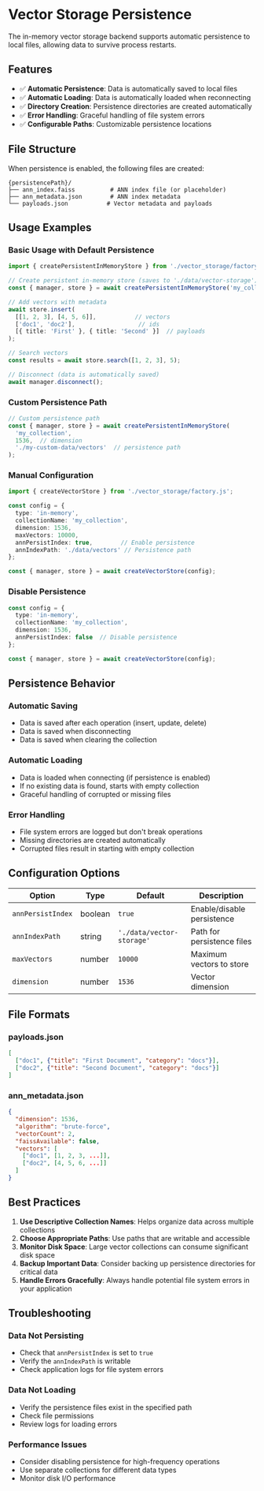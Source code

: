 # Vector Storage Persistence

The in-memory vector storage backend supports automatic persistence to local files, allowing data to survive process restarts.

## Features

- ✅ **Automatic Persistence**: Data is automatically saved to local files
- ✅ **Automatic Loading**: Data is automatically loaded when reconnecting
- ✅ **Directory Creation**: Persistence directories are created automatically
- ✅ **Error Handling**: Graceful handling of file system errors
- ✅ **Configurable Paths**: Customizable persistence locations

## File Structure

When persistence is enabled, the following files are created:

```
{persistencePath}/
├── ann_index.faiss          # ANN index file (or placeholder)
├── ann_metadata.json        # ANN index metadata
└── payloads.json           # Vector metadata and payloads
```

## Usage Examples

### Basic Usage with Default Persistence

```typescript
import { createPersistentInMemoryStore } from './vector_storage/factory.js';

// Create persistent in-memory store (saves to './data/vector-storage')
const { manager, store } = await createPersistentInMemoryStore('my_collection');

// Add vectors with metadata
await store.insert(
  [[1, 2, 3], [4, 5, 6]],           // vectors
  ['doc1', 'doc2'],                  // ids
  [{ title: 'First' }, { title: 'Second' }]  // payloads
);

// Search vectors
const results = await store.search([1, 2, 3], 5);

// Disconnect (data is automatically saved)
await manager.disconnect();
```

### Custom Persistence Path

```typescript
// Custom persistence path
const { manager, store } = await createPersistentInMemoryStore(
  'my_collection',
  1536,  // dimension
  './my-custom-data/vectors'  // persistence path
);
```

### Manual Configuration

```typescript
import { createVectorStore } from './vector_storage/factory.js';

const config = {
  type: 'in-memory',
  collectionName: 'my_collection',
  dimension: 1536,
  maxVectors: 10000,
  annPersistIndex: true,        // Enable persistence
  annIndexPath: './data/vectors' // Persistence path
};

const { manager, store } = await createVectorStore(config);
```

### Disable Persistence

```typescript
const config = {
  type: 'in-memory',
  collectionName: 'my_collection',
  dimension: 1536,
  annPersistIndex: false  // Disable persistence
};

const { manager, store } = await createVectorStore(config);
```

## Persistence Behavior

### Automatic Saving
- Data is saved after each operation (insert, update, delete)
- Data is saved when disconnecting
- Data is saved when clearing the collection

### Automatic Loading
- Data is loaded when connecting (if persistence is enabled)
- If no existing data is found, starts with empty collection
- Graceful handling of corrupted or missing files

### Error Handling
- File system errors are logged but don't break operations
- Missing directories are created automatically
- Corrupted files result in starting with empty collection

## Configuration Options

| Option | Type | Default | Description |
|--------|------|---------|-------------|
| `annPersistIndex` | boolean | `true` | Enable/disable persistence |
| `annIndexPath` | string | `'./data/vector-storage'` | Path for persistence files |
| `maxVectors` | number | `10000` | Maximum vectors to store |
| `dimension` | number | `1536` | Vector dimension |

## File Formats

### payloads.json
```json
[
  ["doc1", {"title": "First Document", "category": "docs"}],
  ["doc2", {"title": "Second Document", "category": "docs"}]
]
```

### ann_metadata.json
```json
{
  "dimension": 1536,
  "algorithm": "brute-force",
  "vectorCount": 2,
  "faissAvailable": false,
  "vectors": [
    ["doc1", [1, 2, 3, ...]],
    ["doc2", [4, 5, 6, ...]]
  ]
}
```

## Best Practices

1. **Use Descriptive Collection Names**: Helps organize data across multiple collections
2. **Choose Appropriate Paths**: Use paths that are writable and accessible
3. **Monitor Disk Space**: Large vector collections can consume significant disk space
4. **Backup Important Data**: Consider backing up persistence directories for critical data
5. **Handle Errors Gracefully**: Always handle potential file system errors in your application

## Troubleshooting

### Data Not Persisting
- Check that `annPersistIndex` is set to `true`
- Verify the `annIndexPath` is writable
- Check application logs for file system errors

### Data Not Loading
- Verify the persistence files exist in the specified path
- Check file permissions
- Review logs for loading errors

### Performance Issues
- Consider disabling persistence for high-frequency operations
- Use separate collections for different data types
- Monitor disk I/O performance 